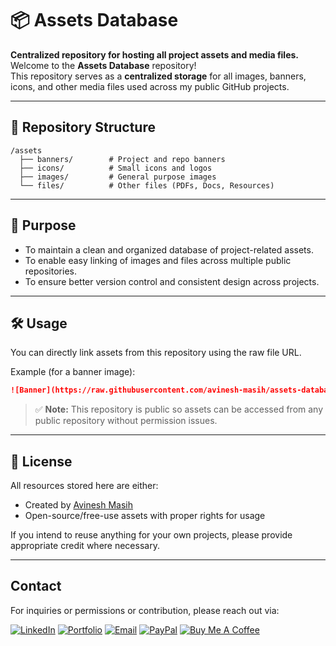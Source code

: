 # 📦 Assets Database

**Centralized repository for hosting all project assets and media files.**
Welcome to the **Assets Database** repository!  
This repository serves as a **centralized storage** for all images, banners, icons, and other media files used across my public GitHub projects.

---

## 📂 Repository Structure

```plaintext
/assets
  ├── banners/        # Project and repo banners
  ├── icons/          # Small icons and logos
  ├── images/         # General purpose images
  └── files/          # Other files (PDFs, Docs, Resources)
```

---

## 🎯 Purpose

- To maintain a clean and organized database of project-related assets.
- To enable easy linking of images and files across multiple public repositories.
- To ensure better version control and consistent design across projects.

---

## 🛠️ Usage

You can directly link assets from this repository using the raw file URL.

Example (for a banner image):

```markdown
![Banner](https://raw.githubusercontent.com/avinesh-masih/assets-database/main/assets/banners/banner-name.png)
```

> ✅ **Note:** This repository is public so assets can be accessed from any public repository without permission issues.

---

## 📜 License

All resources stored here are either:
- Created by [Avinesh Masih](https://github.com/avinesh-masih)
- Open-source/free-use assets with proper rights for usage

If you intend to reuse anything for your own projects, please provide appropriate credit where necessary.

---

## Contact

For inquiries or permissions or contribution, please reach out via:

[![LinkedIn](https://img.shields.io/badge/LinkedIn-0077B5?style=for-the-badge&logo=linkedin&logoColor=white)](https://www.linkedin.com/in/avineshlko/)  [![Portfolio](https://img.shields.io/badge/Portfolio-000000?style=for-the-badge&logo=githubpages&logoColor=white)](https://avinesh-masih.github.io/)  [![Email](https://img.shields.io/badge/Email-D14836?style=for-the-badge&logo=gmail&logoColor=white)](mailto:skmasih11@gmail.com)  [![PayPal](https://img.shields.io/badge/PayPal-009CDE?style=for-the-badge&logo=paypal&logoColor=white)](https://paypal.me/AVINESHMASIH)  [![Buy Me A Coffee](https://img.shields.io/badge/Buy%20Me%20A%20Coffee-FFDD00?style=for-the-badge&logo=buy-me-a-coffee&logoColor=black)](https://buymeacoffee.com/avineshlko)
